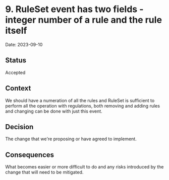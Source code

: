 # 9. RuleSet event has two fields - integer number  of a rule and the rule itself

Date: 2023-09-10

## Status

Accepted

## Context

We should have a numeration of all the rules and RuleSet is sufficient to perform all the operation with regulations, both removing and adding rules and changing can be done with just this event.

## Decision

The change that we're proposing or have agreed to implement.

## Consequences

What becomes easier or more difficult to do and any risks introduced by the change that will need to be mitigated.
